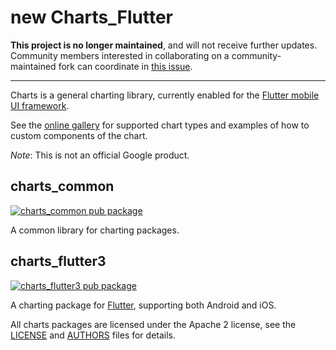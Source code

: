 # new Charts_Flutter

**This project is no longer maintained**, and will not receive further updates. Community members interested in collaborating on a community-maintained fork can coordinate in [this issue](https://github.com/google/charts/issues/798).

---

Charts is a general charting library, currently enabled for the
[Flutter mobile UI framework](https://flutter.io).

See the [online gallery](https://diogocoutinho.github.io/charts/flutter/gallery.html) for supported chart
types and examples of how to custom components of the chart.

*Note*: This is not an official Google product.

## charts_common

[![charts_common pub package](https://img.shields.io/pub/v/charts_common.svg)](https://pub.dartlang.org/packages/charts_common)

A common library for charting packages.

## charts_flutter3

[![charts_flutter3 pub package](https://img.shields.io/pub/v/charts_flutter3.svg)](https://pub.dartlang.org/packages/charts_flutter3)

A charting package for [Flutter](https://flutter.io), supporting both Android
and iOS.

All charts packages are licensed under the Apache 2 license, see the
[LICENSE](LICENSE) and [AUTHORS](AUTHORS) files for details.
